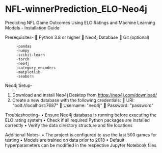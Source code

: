 # NFL-winnerPrediction_ELO-Neo4j
 
Predicting NFL Game Outcomes Using ELO Ratings and Machine Learning Models - Installation Guide

Prerequisites-
	Python 3.8 or higher
	Neo4j Database
	Git (optional)

         -pandas
         -numpy
         -scikit-learn
         -torch
         -neo4j
         -category_encoders
         -matplotlib
         -seaborn

Neo4j Setup-
1.	Download and install Neo4j Desktop from https://neo4j.com/download/
2.	Create a new database with the following credentials:
	URI: "bolt://localhost:7687"
	Username: "neo4j"
	Password: "password"

Troubleshooting-
•	Ensure Neo4j database is running before executing the ELO rating system
•	Check if all required Python packages are installed correctly
•	Verify the data directory structure and file locations

Additional Notes-
•	The project is configured to use the last 500 games for testing
•	Models are trained on data prior to 2018
•	Default hyperparameters can be modified in the respective Jupyter Notebook files.


